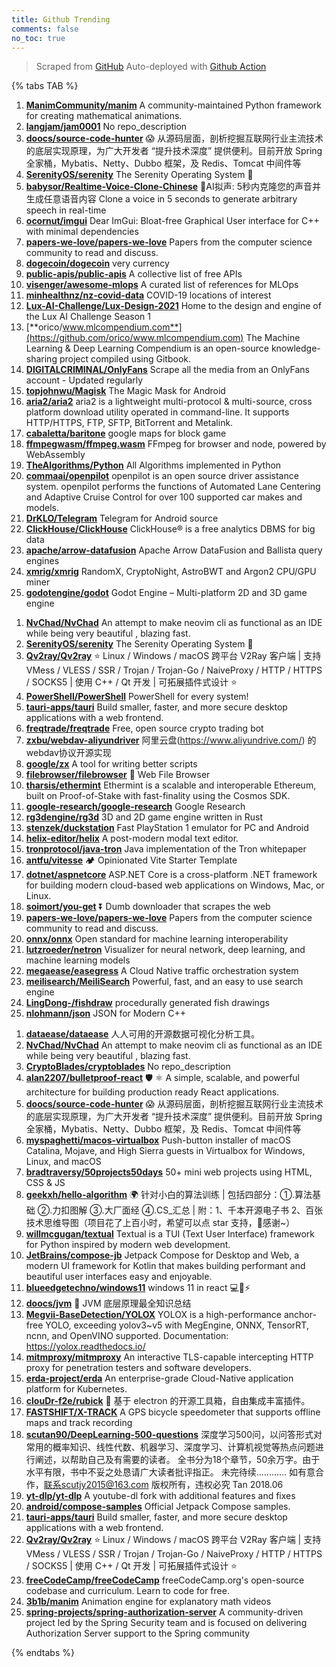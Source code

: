 ```yaml
---
title: Github Trending
comments: false
no_toc: true
---
```


> Scraped from [GitHub](https://github.com/trending)
Auto-deployed with [Github Action](https://docs.github.com/en/actions)

{% tabs TAB %}
<!-- tab Daily -->
1. [**ManimCommunity/manim**](https://github.com/ManimCommunity/manim)
A community-maintained Python framework for creating mathematical animations.
2. [**langjam/jam0001**](https://github.com/langjam/jam0001)
No repo_description
3. [**doocs/source-code-hunter**](https://github.com/doocs/source-code-hunter)
😱 从源码层面，剖析挖掘互联网行业主流技术的底层实现原理，为广大开发者 “提升技术深度” 提供便利。目前开放 Spring 全家桶，Mybatis、Netty、Dubbo 框架，及 Redis、Tomcat 中间件等
4. [**SerenityOS/serenity**](https://github.com/SerenityOS/serenity)
The Serenity Operating System 🐞
5. [**babysor/Realtime-Voice-Clone-Chinese**](https://github.com/babysor/Realtime-Voice-Clone-Chinese)
🚀AI拟声: 5秒内克隆您的声音并生成任意语音内容 Clone a voice in 5 seconds to generate arbitrary speech in real-time
6. [**ocornut/imgui**](https://github.com/ocornut/imgui)
Dear ImGui: Bloat-free Graphical User interface for C++ with minimal dependencies
7. [**papers-we-love/papers-we-love**](https://github.com/papers-we-love/papers-we-love)
Papers from the computer science community to read and discuss.
8. [**dogecoin/dogecoin**](https://github.com/dogecoin/dogecoin)
very currency
9. [**public-apis/public-apis**](https://github.com/public-apis/public-apis)
A collective list of free APIs
10. [**visenger/awesome-mlops**](https://github.com/visenger/awesome-mlops)
A curated list of references for MLOps
11. [**minhealthnz/nz-covid-data**](https://github.com/minhealthnz/nz-covid-data)
COVID-19 locations of interest
12. [**Lux-AI-Challenge/Lux-Design-2021**](https://github.com/Lux-AI-Challenge/Lux-Design-2021)
Home to the design and engine of the Lux AI Challenge Season 1
13. [**orico/www.mlcompendium.com**](https://github.com/orico/www.mlcompendium.com)
The Machine Learning & Deep Learning Compendium is an open-source knowledge-sharing project compiled using Gitbook.
14. [**DIGITALCRIMINAL/OnlyFans**](https://github.com/DIGITALCRIMINAL/OnlyFans)
Scrape all the media from an OnlyFans account - Updated regularly
15. [**topjohnwu/Magisk**](https://github.com/topjohnwu/Magisk)
The Magic Mask for Android
16. [**aria2/aria2**](https://github.com/aria2/aria2)
aria2 is a lightweight multi-protocol & multi-source, cross platform download utility operated in command-line. It supports HTTP/HTTPS, FTP, SFTP, BitTorrent and Metalink.
17. [**cabaletta/baritone**](https://github.com/cabaletta/baritone)
google maps for block game
18. [**ffmpegwasm/ffmpeg.wasm**](https://github.com/ffmpegwasm/ffmpeg.wasm)
FFmpeg for browser and node, powered by WebAssembly
19. [**TheAlgorithms/Python**](https://github.com/TheAlgorithms/Python)
All Algorithms implemented in Python
20. [**commaai/openpilot**](https://github.com/commaai/openpilot)
openpilot is an open source driver assistance system. openpilot performs the functions of Automated Lane Centering and Adaptive Cruise Control for over 100 supported car makes and models.
21. [**DrKLO/Telegram**](https://github.com/DrKLO/Telegram)
Telegram for Android source
22. [**ClickHouse/ClickHouse**](https://github.com/ClickHouse/ClickHouse)
ClickHouse® is a free analytics DBMS for big data
23. [**apache/arrow-datafusion**](https://github.com/apache/arrow-datafusion)
Apache Arrow DataFusion and Ballista query engines
24. [**xmrig/xmrig**](https://github.com/xmrig/xmrig)
RandomX, CryptoNight, AstroBWT and Argon2 CPU/GPU miner
25. [**godotengine/godot**](https://github.com/godotengine/godot)
Godot Engine – Multi-platform 2D and 3D game engine
<!-- endtab -->
<!-- tab Weekly -->
1. [**NvChad/NvChad**](https://github.com/NvChad/NvChad)
An attempt to make neovim cli as functional as an IDE while being very beautiful , blazing fast.
2. [**SerenityOS/serenity**](https://github.com/SerenityOS/serenity)
The Serenity Operating System 🐞
3. [**Qv2ray/Qv2ray**](https://github.com/Qv2ray/Qv2ray)
⭐ Linux / Windows / macOS 跨平台 V2Ray 客户端 | 支持 VMess / VLESS / SSR / Trojan / Trojan-Go / NaiveProxy / HTTP / HTTPS / SOCKS5 | 使用 C++ / Qt 开发 | 可拓展插件式设计 ⭐
4. [**PowerShell/PowerShell**](https://github.com/PowerShell/PowerShell)
PowerShell for every system!
5. [**tauri-apps/tauri**](https://github.com/tauri-apps/tauri)
Build smaller, faster, and more secure desktop applications with a web frontend.
6. [**freqtrade/freqtrade**](https://github.com/freqtrade/freqtrade)
Free, open source crypto trading bot
7. [**zxbu/webdav-aliyundriver**](https://github.com/zxbu/webdav-aliyundriver)
阿里云盘(https://www.aliyundrive.com/) 的webdav协议开源实现
8. [**google/zx**](https://github.com/google/zx)
A tool for writing better scripts
9. [**filebrowser/filebrowser**](https://github.com/filebrowser/filebrowser)
📂 Web File Browser
10. [**tharsis/ethermint**](https://github.com/tharsis/ethermint)
Ethermint is a scalable and interoperable Ethereum, built on Proof-of-Stake with fast-finality using the Cosmos SDK.
11. [**google-research/google-research**](https://github.com/google-research/google-research)
Google Research
12. [**rg3dengine/rg3d**](https://github.com/rg3dengine/rg3d)
3D and 2D game engine written in Rust
13. [**stenzek/duckstation**](https://github.com/stenzek/duckstation)
Fast PlayStation 1 emulator for PC and Android
14. [**helix-editor/helix**](https://github.com/helix-editor/helix)
A post-modern modal text editor.
15. [**tronprotocol/java-tron**](https://github.com/tronprotocol/java-tron)
Java implementation of the Tron whitepaper
16. [**antfu/vitesse**](https://github.com/antfu/vitesse)
🏕 Opinionated Vite Starter Template
17. [**dotnet/aspnetcore**](https://github.com/dotnet/aspnetcore)
ASP.NET Core is a cross-platform .NET framework for building modern cloud-based web applications on Windows, Mac, or Linux.
18. [**soimort/you-get**](https://github.com/soimort/you-get)
⏬ Dumb downloader that scrapes the web
19. [**papers-we-love/papers-we-love**](https://github.com/papers-we-love/papers-we-love)
Papers from the computer science community to read and discuss.
20. [**onnx/onnx**](https://github.com/onnx/onnx)
Open standard for machine learning interoperability
21. [**lutzroeder/netron**](https://github.com/lutzroeder/netron)
Visualizer for neural network, deep learning, and machine learning models
22. [**megaease/easegress**](https://github.com/megaease/easegress)
A Cloud Native traffic orchestration system
23. [**meilisearch/MeiliSearch**](https://github.com/meilisearch/MeiliSearch)
Powerful, fast, and an easy to use search engine
24. [**LingDong-/fishdraw**](https://github.com/LingDong-/fishdraw)
procedurally generated fish drawings
25. [**nlohmann/json**](https://github.com/nlohmann/json)
JSON for Modern C++
<!-- endtab -->
<!-- tab Monthly -->
1. [**dataease/dataease**](https://github.com/dataease/dataease)
人人可用的开源数据可视化分析工具。
2. [**NvChad/NvChad**](https://github.com/NvChad/NvChad)
An attempt to make neovim cli as functional as an IDE while being very beautiful , blazing fast.
3. [**CryptoBlades/cryptoblades**](https://github.com/CryptoBlades/cryptoblades)
No repo_description
4. [**alan2207/bulletproof-react**](https://github.com/alan2207/bulletproof-react)
🛡️ ⚛️ A simple, scalable, and powerful architecture for building production ready React applications.
5. [**doocs/source-code-hunter**](https://github.com/doocs/source-code-hunter)
😱 从源码层面，剖析挖掘互联网行业主流技术的底层实现原理，为广大开发者 “提升技术深度” 提供便利。目前开放 Spring 全家桶，Mybatis、Netty、Dubbo 框架，及 Redis、Tomcat 中间件等
6. [**myspaghetti/macos-virtualbox**](https://github.com/myspaghetti/macos-virtualbox)
Push-button installer of macOS Catalina, Mojave, and High Sierra guests in Virtualbox for Windows, Linux, and macOS
7. [**bradtraversy/50projects50days**](https://github.com/bradtraversy/50projects50days)
50+ mini web projects using HTML, CSS & JS
8. [**geekxh/hello-algorithm**](https://github.com/geekxh/hello-algorithm)
🌍 针对小白的算法训练 | 包括四部分：①.算法基础 ②.力扣图解 ③.大厂面经 ④.CS_汇总 | 附：1、千本开源电子书 2、百张技术思维导图（项目花了上百小时，希望可以点 star 支持，🌹感谢~）
9. [**willmcgugan/textual**](https://github.com/willmcgugan/textual)
Textual is a TUI (Text User Interface) framework for Python inspired by modern web development.
10. [**JetBrains/compose-jb**](https://github.com/JetBrains/compose-jb)
Jetpack Compose for Desktop and Web, a modern UI framework for Kotlin that makes building performant and beautiful user interfaces easy and enjoyable.
11. [**blueedgetechno/windows11**](https://github.com/blueedgetechno/windows11)
windows 11 in react 💻🌈⚡
12. [**doocs/jvm**](https://github.com/doocs/jvm)
🤗 JVM 底层原理最全知识总结
13. [**Megvii-BaseDetection/YOLOX**](https://github.com/Megvii-BaseDetection/YOLOX)
YOLOX is a high-performance anchor-free YOLO, exceeding yolov3~v5 with MegEngine, ONNX, TensorRT, ncnn, and OpenVINO supported. Documentation: https://yolox.readthedocs.io/
14. [**mitmproxy/mitmproxy**](https://github.com/mitmproxy/mitmproxy)
An interactive TLS-capable intercepting HTTP proxy for penetration testers and software developers.
15. [**erda-project/erda**](https://github.com/erda-project/erda)
An enterprise-grade Cloud-Native application platform for Kubernetes.
16. [**clouDr-f2e/rubick**](https://github.com/clouDr-f2e/rubick)
🔧 基于 electron 的开源工具箱，自由集成丰富插件。
17. [**FASTSHIFT/X-TRACK**](https://github.com/FASTSHIFT/X-TRACK)
A GPS bicycle speedometer that supports offline maps and track recording
18. [**scutan90/DeepLearning-500-questions**](https://github.com/scutan90/DeepLearning-500-questions)
深度学习500问，以问答形式对常用的概率知识、线性代数、机器学习、深度学习、计算机视觉等热点问题进行阐述，以帮助自己及有需要的读者。 全书分为18个章节，50余万字。由于水平有限，书中不妥之处恳请广大读者批评指正。 未完待续............ 如有意合作，联系scutjy2015@163.com 版权所有，违权必究 Tan 2018.06
19. [**yt-dlp/yt-dlp**](https://github.com/yt-dlp/yt-dlp)
A youtube-dl fork with additional features and fixes
20. [**android/compose-samples**](https://github.com/android/compose-samples)
Official Jetpack Compose samples.
21. [**tauri-apps/tauri**](https://github.com/tauri-apps/tauri)
Build smaller, faster, and more secure desktop applications with a web frontend.
22. [**Qv2ray/Qv2ray**](https://github.com/Qv2ray/Qv2ray)
⭐ Linux / Windows / macOS 跨平台 V2Ray 客户端 | 支持 VMess / VLESS / SSR / Trojan / Trojan-Go / NaiveProxy / HTTP / HTTPS / SOCKS5 | 使用 C++ / Qt 开发 | 可拓展插件式设计 ⭐
23. [**freeCodeCamp/freeCodeCamp**](https://github.com/freeCodeCamp/freeCodeCamp)
freeCodeCamp.org's open-source codebase and curriculum. Learn to code for free.
24. [**3b1b/manim**](https://github.com/3b1b/manim)
Animation engine for explanatory math videos
25. [**spring-projects/spring-authorization-server**](https://github.com/spring-projects/spring-authorization-server)
A community-driven project led by the Spring Security team and is focused on delivering Authorization Server support to the Spring community
<!-- endtab -->
{% endtabs %}
